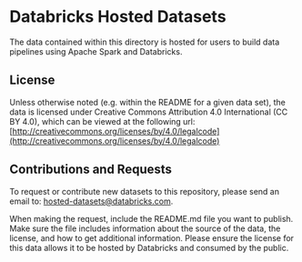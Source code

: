 Databricks Hosted Datasets
==========================

The data contained within this directory is hosted for users to build 
data pipelines using Apache Spark and Databricks.

License
-------
Unless otherwise noted (e.g. within the README for a given data set), the data 
is licensed under Creative Commons Attribution 4.0 International (CC BY 4.0),
which can be viewed at the following url:
[http://creativecommons.org/licenses/by/4.0/legalcode](http://creativecommons.org/licenses/by/4.0/legalcode)

Contributions and Requests
--------------------------
To request or contribute new datasets to this repository, please send an email
to: hosted-datasets@databricks.com.

When making the request, include the README.md file you want to publish. Make
sure the file includes information about the source of the data, the license, 
and how to get additional information. Please ensure the license for this 
data allows it to be hosted by Databricks and consumed by the public.
